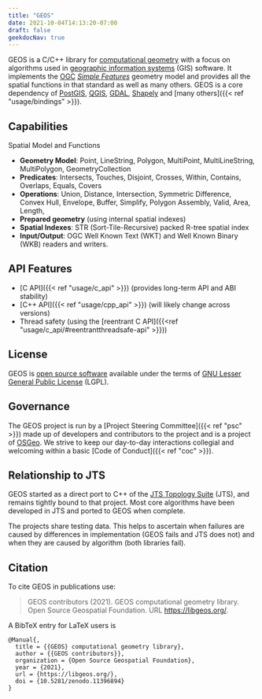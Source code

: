 ```yaml
---
title: "GEOS"
date: 2021-10-04T14:13:20-07:00
draft: false
geekdocNav: true
---
```


GEOS is a C/C++ library for [computational geometry](https://en.wikipedia.org/wiki/Computational_geometry) with a focus on algorithms used in
[geographic information systems](https://en.wikipedia.org/wiki/Geographic_information_system) (GIS) software.
It implements the [OGC](https://www.ogc.org/standards/sfa)
[*Simple Features*](https://en.wikipedia.org/wiki/Simple_Features) geometry model and provides all the spatial functions in that standard as well as many others.
GEOS is a core dependency of [PostGIS](https://postgis.net), [QGIS](https://qgis.org), [GDAL](https://gdal.org), [Shapely](https://shapely.readthedocs.io/en/stable/project.html) and [many others]({{< ref "usage/bindings" >}}).

## Capabilities

Spatial Model and Functions

* **Geometry Model**: Point, LineString, Polygon, MultiPoint, MultiLineString, MultiPolygon, GeometryCollection
* **Predicates**: Intersects, Touches, Disjoint, Crosses, Within, Contains, Overlaps, Equals, Covers
* **Operations**: Union, Distance, Intersection, Symmetric Difference, Convex Hull, Envelope, Buffer, Simplify, Polygon Assembly, Valid, Area, Length,
* **Prepared geometry** (using internal spatial indexes)
* **Spatial Indexes**: STR (Sort-Tile-Recursive) packed R-tree spatial index
* **Input/Output**: OGC Well Known Text (WKT) and Well Known Binary (WKB) readers and writers.

## API Features

* [C API]({{< ref "usage/c_api" >}}) (provides long-term API and ABI stability)
* [C++ API]({{< ref "usage/cpp_api" >}}) (will likely change across versions)
* Thread safety (using the [reentrant C API]({{<ref "usage/c_api/#reentrantthreadsafe-api" >}}))

## License

GEOS is [open source software](https://opensource.com/resources/what-open-source) available under the terms of [GNU Lesser General Public License](http://www.gnu.org/licenses/old-licenses/lgpl-2.1.html) (LGPL).


## Governance

The GEOS project is run by a
[Project Steering Committee]({{< ref "psc" >}}) made up of developers
and contributors to the project and is a project of
[OSGeo](https://www.osgeo.org/projects/geos/). We strive to keep our day-to-day interactions collegial and welcoming within a basic [Code of Conduct]({{< ref "coc" >}}).

## Relationship to JTS

GEOS started as a direct port to C++ of the
[JTS Topology Suite](https://github.com/locationtech/jts/) (JTS),
and remains tightly bound to that project. Most core algorithms have
been developed in JTS and ported to GEOS when complete.

The projects share testing data.  This helps to ascertain when failures
are caused by differences in implementation (GEOS fails and JTS does not)
and when they are caused by algorithm (both libraries fail).

## Citation

To cite GEOS in publications use:

> GEOS contributors (2021). GEOS computational geometry library. Open Source Geospatial Foundation. URL https://libgeos.org/.

A BibTeX entry for LaTeX users is
```
@Manual{,
  title = {{GEOS} computational geometry library},
  author = {{GEOS contributors}},
  organization = {Open Source Geospatial Foundation},
  year = {2021},
  url = {https://libgeos.org/},
  doi = {10.5281/zenodo.11396894}
}
```
